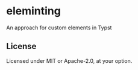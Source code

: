# eleminting
An approach for custom elements in Typst

## License

Licensed under MIT or Apache-2.0, at your option.